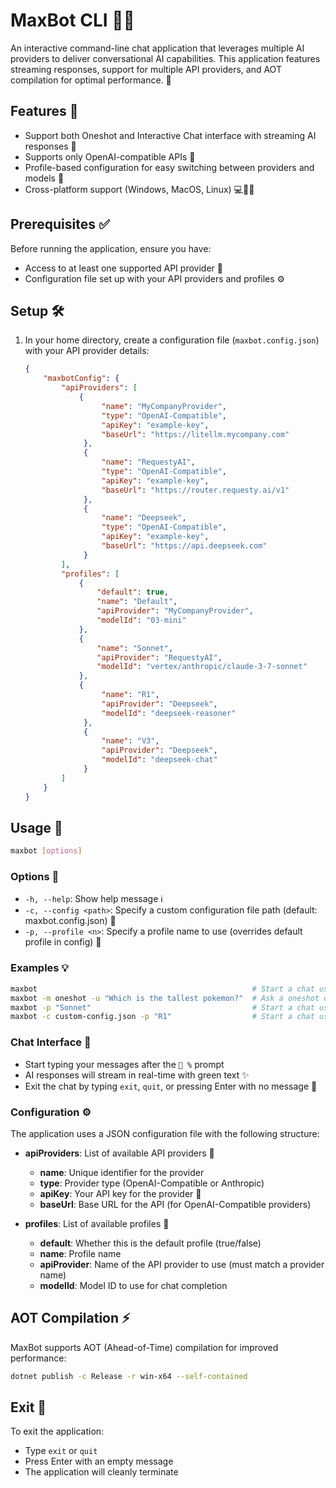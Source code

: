 # MaxBot CLI 🤖✨

An interactive command-line chat application that leverages multiple AI providers to deliver conversational AI capabilities. This application features streaming responses, support for multiple API providers, and AOT compilation for optimal performance. 🚀

## Features 🌟

- Support both Oneshot and Interactive Chat interface with streaming AI responses 💬
- Supports only OpenAI-compatible APIs 🧠
- Profile-based configuration for easy switching between providers and models 🔄
- Cross-platform support (Windows, MacOS, Linux) 💻🍎🐧

## Prerequisites ✅

Before running the application, ensure you have:

- Access to at least one supported API provider 🔑
- Configuration file set up with your API providers and profiles ⚙️

## Setup 🛠️

1. In your home directory, create a configuration file (`maxbot.config.json`) with your API provider details:

   ```json
   {
       "maxbotConfig": {
           "apiProviders": [
               {
                    "name": "MyCompanyProvider",
                    "type": "OpenAI-Compatible",
                    "apiKey": "example-key",
                    "baseUrl": "https://litellm.mycompany.com"
                },
                {
                    "name": "RequestyAI",
                    "type": "OpenAI-Compatible",
                    "apiKey": "example-key",
                    "baseUrl": "https://router.requesty.ai/v1"
                },
                {
                    "name": "Deepseek",
                    "type": "OpenAI-Compatible",
                    "apiKey": "example-key",
                    "baseUrl": "https://api.deepseek.com"
                }
           ],
           "profiles": [
               {
                   "default": true,
                   "name": "Default",
                   "apiProvider": "MyCompanyProvider",
                   "modelId": "03-mini"
               },
               {
                   "name": "Sonnet",
                   "apiProvider": "RequestyAI",
                   "modelId": "vertex/anthropic/claude-3-7-sonnet"
               },
               {
                    "name": "R1",
                    "apiProvider": "Deepseek",
                    "modelId": "deepseek-reasoner"
                },
                {
                    "name": "V3",
                    "apiProvider": "Deepseek",
                    "modelId": "deepseek-chat"
                }
           ]
       }
   }
   ```

## Usage 📝

```bash
maxbot [options]
```

### Options 🔧

- `-h, --help`: Show help message ℹ️
- `-c, --config <path>`: Specify a custom configuration file path (default: maxbot.config.json) 📄
- `-p, --profile <n>`: Specify a profile name to use (overrides default profile in config) 👤

### Examples 💡

```bash
maxbot                                                # Start a chat using ~/maxbot.config.json and its default profile
maxbot -m oneshot -u "Which is the tallest pokemon?"  # Ask a oneshot question using ~/maxbot.config.json and its default profile
maxbot -p "Sonnet"                                    # Start a chat using local ./maxbot.config.json and the Sonnet profile
maxbot -c custom-config.json -p "R1"                  # Start a chat using custom-config.json and the R1 profile
```

### Chat Interface 💬

- Start typing your messages after the `🤖 %` prompt
- AI responses will stream in real-time with green text ✨
- Exit the chat by typing `exit`, `quit`, or pressing Enter with no message 👋

### Configuration ⚙️

The application uses a JSON configuration file with the following structure:

- **apiProviders**: List of available API providers 🏢
  - **name**: Unique identifier for the provider
  - **type**: Provider type (OpenAI-Compatible or Anthropic)
  - **apiKey**: Your API key for the provider 🔑
  - **baseUrl**: Base URL for the API (for OpenAI-Compatible providers)

- **profiles**: List of available profiles 👤
  - **default**: Whether this is the default profile (true/false)
  - **name**: Profile name
  - **apiProvider**: Name of the API provider to use (must match a provider name)
  - **modelId**: Model ID to use for chat completion

## AOT Compilation ⚡

MaxBot supports AOT (Ahead-of-Time) compilation for improved performance:

```bash
dotnet publish -c Release -r win-x64 --self-contained
```

## Exit 👋

To exit the application:

- Type `exit` or `quit`
- Press Enter with an empty message
- The application will cleanly terminate